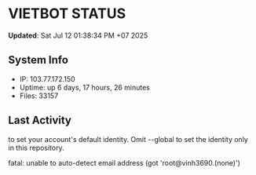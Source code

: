 # VIETBOT STATUS
**Updated**: Sat Jul 12 01:38:34 PM +07 2025

## System Info
- IP: 103.77.172.150
- Uptime: up 6 days, 17 hours, 26 minutes
- Files: 33157

## Last Activity

to set your account's default identity.
Omit --global to set the identity only in this repository.

fatal: unable to auto-detect email address (got 'root@vinh3690.(none)')
